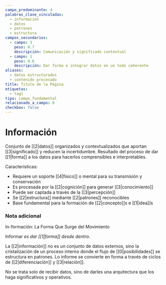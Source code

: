 ```yaml
---
campo_predominante: 4
palabras_clave_vinculadas:
  - información
  - datos
  - patrones
  - estructura
campos_secundarios:
  - campo: 3
    peso: 0.7
    descripción: Comunicación y significado contextual
  - campo: 1
    peso: 0.6
    descripción: Dar forma e integrar datos en un todo coherente
aliases:
  - datos estructurados
  - contenido procesado
title: Titulo de la Página
etiquetas:
  - tag1
tipo: campo_fundamental
relacionado_a_campo: 0
checkbox: false
---
```

# Información

Conjunto de [[2|datos]] organizados y contextualizados que aportan [[3|significado]] y reducen la incertidumbre. Resultado del proceso de dar [[1|forma]] a los datos para hacerlos comprensibles e interpretables.

Características:
- Requiere un soporte [[4|físico]] o mental para su transmisión y conservación
- Es procesada por la [[2|cognición]] para generar [[3|conocimiento]]
- Puede ser captada a través de la [[3|percepción]]
- Se [[2|estructura]] mediante [[2|patrones]] reconocibles
- Base fundamental para la formación de [[2|concepto]]s e [[1|idea]]s

### Nota adicional
In-formación: La Forma Que Surge del Movimiento

Informar *es dar [[1|forma]] desde dentro*. 

La [[2|información]] no es un conjunto de datos externos, sino la cristalización de un proceso interno donde el flujo de [[0|posibilidades]] se estructura en patrones. Lo informe se convierte en forma a través de ciclos de [[2|diferenciación]] y [[3|relación]]. 

No se trata solo de recibir datos, sino de darles una arquitectura que los haga significativos y operativos.